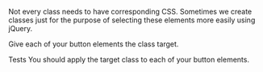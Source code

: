 Not every class needs to have corresponding CSS. Sometimes we create classes just for the purpose of selecting these elements more easily using jQuery.

Give each of your button elements the class target.

Tests
You should apply the target class to each of your button elements.